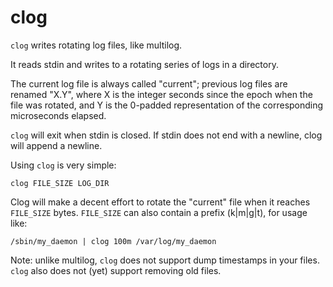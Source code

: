 clog
====

`clog` writes rotating log files, like multilog.

It reads stdin and writes to a rotating series of logs in a
directory.

The current log file is always called "current"; previous log
files are renamed "X.Y", where X is the integer seconds since
the epoch when the file was rotated, and Y is the 0-padded
representation of the corresponding microseconds elapsed.

`clog` will exit when stdin is closed.  If stdin does not
end with a newline, clog will append a newline.

Using `clog` is very simple:

    clog FILE_SIZE LOG_DIR

Clog will make a decent effort to rotate the "current" file
when it reaches `FILE_SIZE` bytes.  `FILE_SIZE` can also contain
a prefix (k|m|g|t), for usage like:

    /sbin/my_daemon | clog 100m /var/log/my_daemon

Note: unlike multilog, `clog` does not support dump timestamps in
your files.  `clog` also does not (yet) support removing old files.
